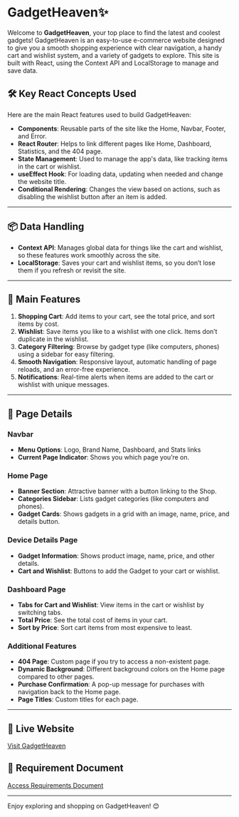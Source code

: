 # GadgetHeaven✨
Welcome to **GadgetHeaven**, your top place to find the latest and coolest gadgets! GadgetHeaven is an easy-to-use e-commerce website designed to give you a smooth shopping experience with clear navigation, a handy cart and wishlist system, and a variety of gadgets to explore. This site is built with React, using the Context API and LocalStorage to manage and save data.


## 🛠 Key React Concepts Used
Here are the main React features used to build GadgetHeaven:
- **Components**: Reusable parts of the site like the Home, Navbar, Footer, and Error.
- **React Router**: Helps to link different pages like Home, Dashboard, Statistics, and the 404 page.
- **State Management**: Used to manage the app's data, like tracking items in the cart or wishlist.
- **useEffect Hook**: For loading data, updating when needed and change the website title.
- **Conditional Rendering**: Changes the view based on actions, such as disabling the wishlist button after an item is added.

---

## 📦 Data Handling
- **Context API**: Manages global data for things like the cart and wishlist, so these features work smoothly across the site.
- **LocalStorage**: Saves your cart and wishlist items, so you don’t lose them if you refresh or revisit the site.

---

## 🌟 Main Features
1. **Shopping Cart**: Add items to your cart, see the total price, and sort items by cost.
2. **Wishlist**: Save items you like to a wishlist with one click. Items don’t duplicate in the wishlist.
3. **Category Filtering**: Browse by gadget type (like computers, phones) using a sidebar for easy filtering.
4. **Smooth Navigation**: Responsive layout, automatic handling of page reloads, and an error-free experience.
5. **Notifications**: Real-time alerts when items are added to the cart or wishlist with unique messages.

---

## 📜 Page Details

### Navbar
- **Menu Options**: Logo, Brand Name, Dashboard, and Stats links
- **Current Page Indicator**: Shows you which page you’re on.

### Home Page
- **Banner Section**: Attractive banner with a button linking to the Shop.
- **Categories Sidebar**: Lists gadget categories (like computers and phones).
- **Gadget Cards**: Shows gadgets in a grid with an image, name, price, and details button.

### Device Details Page
- **Gadget Information**: Shows product image, name, price, and other details.
- **Cart and Wishlist**: Buttons to add the Gadget to your cart or wishlist.

### Dashboard Page
- **Tabs for Cart and Wishlist**: View items in the cart or wishlist by switching tabs.
- **Total Price**: See the total cost of items in your cart.
- **Sort by Price**: Sort cart items from most expensive to least.

### Additional Features
- **404 Page**: Custom page if you try to access a non-existent page.
- **Dynamic Background**: Different background colors on the Home page compared to other pages.
- **Purchase Confirmation**: A pop-up message for purchases with navigation back to the Home page.
- **Page Titles**: Custom titles for each page.

---

## 🚀 Live Website
[Visit GadgetHeaven](https://gadget-heaven-01.surge.sh/)

## 📄 Requirement Document
[Access Requirements Document](https://github.com/programming-hero-web-course2/b10a8-gadget-heaven-rohan26ir/blob/main/website-Details.pdf)

---

Enjoy exploring and shopping on GadgetHeaven! 😊

